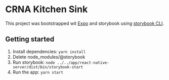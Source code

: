 # CRNA Kitchen Sink

This project was bootstrapped wit [Expo](https://github.com/expo/expo-cli) and storybook using [storybook CLI](https://www.npmjs.com/package/@storybook/cli).

## Getting started

1. Install dependencies: `yarn install`
2. Delete node_modules/@storybook
3. Run storybook: `node ../../app/react-native-server/dist/bin/storybook-start`
4. Run the app: `yarn start`
